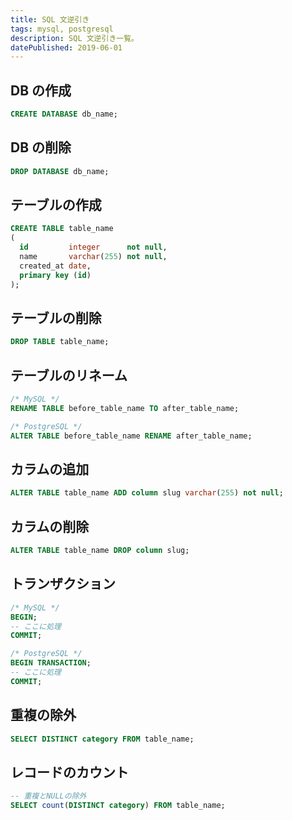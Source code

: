 ```yaml
---
title: SQL 文逆引き
tags: mysql, postgresql
description: SQL 文逆引き一覧。
datePublished: 2019-06-01
---
```


## DB の作成

```sql
CREATE DATABASE db_name;
```

## DB の削除

```sql
DROP DATABASE db_name;
```

## テーブルの作成

```sql
CREATE TABLE table_name
(
  id         integer      not null,
  name       varchar(255) not null,
  created_at date,
  primary key (id)
);
```

## テーブルの削除

```sql
DROP TABLE table_name;
```

## テーブルのリネーム

```sql
/* MySQL */
RENAME TABLE before_table_name TO after_table_name;

/* PostgreSQL */
ALTER TABLE before_table_name RENAME after_table_name;
```

## カラムの追加

```sql
ALTER TABLE table_name ADD column slug varchar(255) not null;
```

## カラムの削除

```sql
ALTER TABLE table_name DROP column slug;
```

## トランザクション

```sql
/* MySQL */
BEGIN;
-- ここに処理
COMMIT;

/* PostgreSQL */
BEGIN TRANSACTION;
-- ここに処理
COMMIT;
```

## 重複の除外

```sql
SELECT DISTINCT category FROM table_name;
```

## レコードのカウント

```sql
-- 重複とNULLの除外
SELECT count(DISTINCT category) FROM table_name;
```
